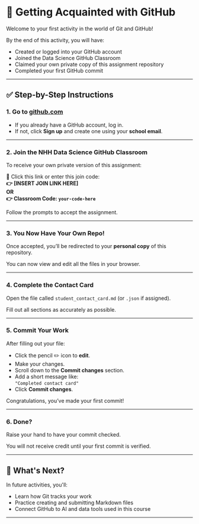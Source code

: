 # 🧠 Getting Acquainted with GitHub

Welcome to your first activity in the world of Git and GitHub!

By the end of this activity, you will have:
- Created or logged into your GitHub account
- Joined the Data Science GitHub Classroom
- Claimed your own private copy of this assignment repository
- Completed your first GitHub commit

---

## ✅ Step-by-Step Instructions

### 1. Go to [github.com](https://github.com)
- If you already have a GitHub account, log in.
- If not, click **Sign up** and create one using your **school email**.

---

### 2. Join the NHH Data Science GitHub Classroom
To receive your own private version of this assignment:

🔗 Click this link or enter this join code:  
**👉 [INSERT JOIN LINK HERE]**  
**OR**  
**👉 Classroom Code: `your-code-here`**

Follow the prompts to accept the assignment.

---

### 3. You Now Have Your Own Repo!
Once accepted, you’ll be redirected to your **personal copy** of this repository.

You can now view and edit all the files in your browser.

---

### 4. Complete the Contact Card
Open the file called `student_contact_card.md` (or `.json` if assigned).

Fill out all sections as accurately as possible.

---

### 5. Commit Your Work
After filling out your file:

- Click the pencil ✏️ icon to **edit**.
- Make your changes.
- Scroll down to the **Commit changes** section.
- Add a short message like:  
  `"Completed contact card"`  
- Click **Commit changes**.

Congratulations, you’ve made your first commit!

---

### 6. Done?
Raise your hand to have your commit checked.

You will not receive credit until your first commit is verified.

---

## 🧪 What's Next?

In future activities, you'll:
- Learn how Git tracks your work
- Practice creating and submitting Markdown files
- Connect GitHub to AI and data tools used in this course

---
